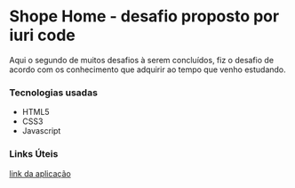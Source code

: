 # Shope Home - desafio proposto por iuri code

Aqui o segundo de muitos desafios à serem concluídos, fiz o desafio de acordo com os conhecimento que adquirir ao tempo que venho estudando. 

### Tecnologias usadas 

- HTML5
- CSS3
- Javascript

### Links Úteis

[link da aplicação](https://wellyngtonsouza.github.io/Shope-Home/)